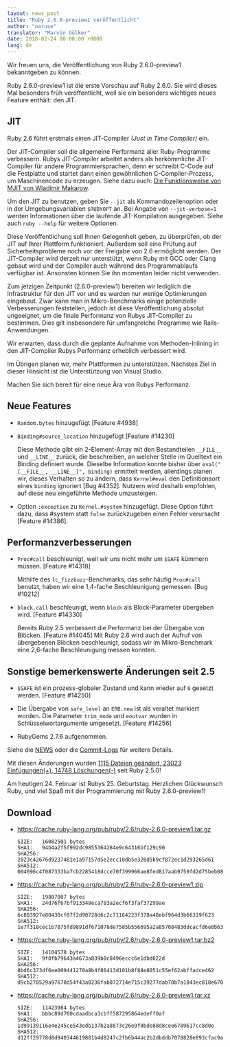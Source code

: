 ```yaml
---
layout: news_post
title: "Ruby 2.6.0-preview1 veröffentlicht"
author: "naruse"
translator: "Marvin Gülker"
date: 2018-02-24 00:00:00 +0000
lang: de
---
```


Wir freuen uns, die Veröffentlichung von Ruby 2.6.0-preview1
bekanntgeben zu können.

Ruby 2.6.0-preview1 ist die erste Vorschau auf Ruby 2.6.0. Sie wird
dieses Mal besonders früh veröffentlicht, weil sie ein besonders
wichtiges neues Feature enthält: den JIT.

## JIT

Ruby 2.6 führt erstmals einen JIT-Compiler _(Just in Time Compiler)_ ein.

Der JIT-Compiler soll die allgemeine Performanz aller Ruby-Programme
verbessern. Rubys JIT-Compiler arbeitet anders als herkömmliche
JIT-Compiler für andere Programmiersprachen, denn er schreibt C-Code
auf die Festplatte und startet dann einen gewöhnlichen
C-Compiler-Prozess, um Maschinencode zu erzeugen. Siehe dazu auch:
[Die Funktionsweise von MJIT von Wladimir Makarow](https://github.com/vnmakarov/ruby/tree/rtl_mjit_branch#mjit-organization).

Um den JIT zu benutzen, geben Sie `--jit` als Kommandozeilenoption
oder in der Umgebungsvariablen `$RUBYOPT` an. Bei Angabe von
`--jit-verbose=1` werden Informationen über die laufende
JIT-Kompilation ausgegeben. Siehe auch `ruby --help` für weitere
Optionen.

Diese Veröffentlichung soll Ihnen Gelegenheit geben, zu überprüfen, ob
der JIT auf Ihrer Plattform funktioniert. Außerdem soll eine Prüfung
auf Sicherheitsprobleme noch vor der Freigabe von 2.6 ermöglicht
werden. Der JIT-Compiler wird derzeit nur unterstützt, wenn Ruby mit
GCC oder Clang gebaut wird und der Compiler auch während des
Programmablaufs verfügbar ist. Ansonsten können Sie ihn momentan leider
nicht verwenden.

Zum jetzigen Zeitpunkt (2.6.0-preview1) bereiten wir lediglich die
Infrastruktur für den JIT vor und es wurden nur wenige Optimierungen
eingebaut. Zwar kann man in Mikro-Benchmarks einige potenzielle
Verbesserungen feststellen, jedoch ist diese Veröffentlichung absolut
ungeeignet, um die finale Performanz von Rubys JIT-Compiler zu
bestimmen. Dies gilt insbesondere für umfangreiche Programme wie
Rails-Anwendungen.

Wir erwarten, dass durch die geplante Aufnahme von Methoden-Inlining
in den JIT-Compiler Rubys Performanz erheblich verbessert wird.

Im Übrigen planen wir, mehr Plattformen zu unterstützen. Nächstes Ziel
in dieser Hinsicht ist die Unterstützung von Visual Studio.

Machen Sie sich bereit für eine neue Ära von Rubys Performanz.

## Neue Features

* `Random.bytes` hinzugefügt [Feature #4938]
* `Binding#source_location` hinzugefügt  [Feature #14230]

  Diese Methode gibt ein 2-Element-Array mit den Bestandteilen
  `__FILE__` und `__LINE__` zurück, die beschreiben, an welcher Stelle
  im Quelltext ein Binding definiert wurde. Dieselbe Information
  konnte bisher über `eval("[__FILE__, __LINE__]", binding)`
  ermittelt werden, allerdings planen wir, dieses Verhalten so zu
  ändern, dass `Kernel#eval` den Definitionsort eines `binding`
  ignoriert [Bug #4352]. Nutzern wird deshalb empfohlen, auf diese neu
  eingeführte Methode umzusteigen.

* Option `:exception` zu `Kernel.#system` hinzugefügt. Diese Option
  führt dazu, dass #system statt `false` zurückzugeben einen Fehler
  verursacht [Feature #14386].

## Performanzverbesserungen

* `Proc#call` beschleunigt, weil wir uns nicht mehr um `$SAFE` kümmern
  müssen. [Feature #14318]

  Mithilfe des `lc_fizzbuzz`-Benchmarks, das sehr häufig `Proc#call`
  benutzt, haben wir eine 1,4-fache Beschleunigung gemessen. [Bug #10212]

* `block.call` beschleunigt, wenn `block` als Block-Parameter
  übergeben wird. [Feature #14330]

  Bereits Ruby 2.5 verbessert die Performanz bei der Übergabe von
  Blöcken. [Feature #14045]
  Mit Ruby 2.6 wird auch der Aufruf von übergebenen Blöcken
  beschleunigt, sodass wir im Mikro-Benchmark eine 2,6-fache
  Beschleunigung messen konnten.

## Sonstige bemerkenswerte Änderungen seit 2.5

* `$SAFE` ist ein prozess-globaler Zustand und kann wieder auf `0` gesetzt
  werden. [Feature #14250]

* Die Übergabe von `safe_level` an `ERB.new` ist als veraltet
  markiert worden. Die Parameter `trim_mode` und `eoutvar` wurden in
  Schlüsselwortargumente umgesetzt. [Feature #14256]

* RubyGems 2.7.6 aufgenommen.

Siehe die [NEWS](https://github.com/ruby/ruby/blob/v2_6_0_preview1/NEWS)
oder die [Commit-Logs](https://github.com/ruby/ruby/compare/v2_5_0...v2_6_0_preview1)
für weitere Details.

Mit diesen Änderungen wurden
[1115 Dateien geändert, 23023 Einfügungen(+), 14748 Löschungen(-)](https://github.com/ruby/ruby/compare/v2_5_0...v2_6_0_preview1)
seit Ruby 2.5.0!

Am heutigen 24. Februar ist Rubys 25. Geburtstag.
Herzlichen Glückwunsch Ruby, und viel Spaß mit der Programmierung mit
Ruby 2.6.0-preview1!

## Download

* <https://cache.ruby-lang.org/pub/ruby/2.6/ruby-2.6.0-preview1.tar.gz>

      SIZE:   16082501 bytes
      SHA1:   94b4a2f5f992dc9855364284e9c64316bf129c90
      SHA256: 2023c42676d9237481e1a97157d5e2ecc10db5e320d5b9cf872ec1d293265d61
      SHA512: 004696c4f087333ba7cb2285418dcce70f399966ae8fed817aab9759fd2d75beb088c4aeb294fcd4260112e8422f490cd4dbdfce402d73f96bb679b8bb3e1607

* <https://cache.ruby-lang.org/pub/ruby/2.6/ruby-2.6.0-preview1.zip>

      SIZE:   19807007 bytes
      SHA1:   24d76f67bf913348eca783a2ecf6f3faf37299ae
      SHA256: 6c883927e80430cf07f2d90728d6c2c71164223f378a48ebf964d3b66319f623
      SHA512: 1e7f318cec1b7875fd9891df671078de7585b556695a2a85708483ddcacfd6e0b63b70ec2535e92ff981b4f72063721ed552df49688e066666fcd7ae520ae667

* <https://cache.ruby-lang.org/pub/ruby/2.6/ruby-2.6.0-preview1.tar.bz2>

      SIZE:   14104578 bytes
      SHA1:   9f0fb79643a4673a839b0c8496eccc6e1dbd022d
      SHA256: 8bd6c373df6ee009441270a8b4f86413d101b8f88e8051c55ef62abffadce462
      SHA512: d9cb270529a97670d54f43a0236fab072714e715c39277dab70b7a1843ec818e6700e47e1384c7256f9e0ae41ab2c0b768a0de38a5ecf4f4fff5da6ef5ad4944

* <https://cache.ruby-lang.org/pub/ruby/2.6/ruby-2.6.0-preview1.tar.xz>

      SIZE:   11423984 bytes
      SHA1:   bbbc89d760cdaadbca3cbff587295864edeff0af
      SHA256: 1d99139116e4e245ce543edb137b2a8873c26e9f0bde88d8cee6789617cc8d0e
      SHA512: d12ff29778d8d940344619881b4d8247c2fb6b44ac2b2dbddb7078828e893cfac9a5a95b5588f0afdbed52bdb6dea95cff1b9ce3ad47dfa62209e97dab8810b6
